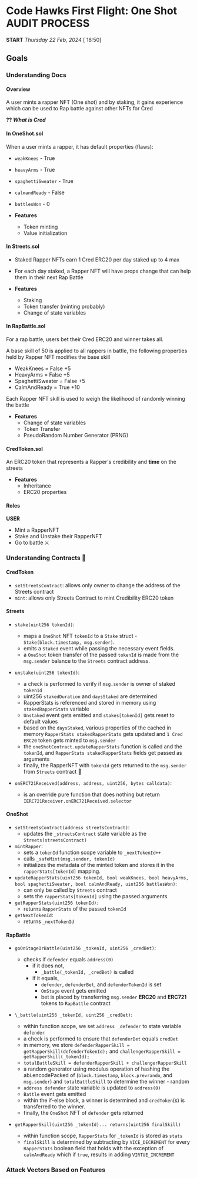 # Code Hawks First Flight: One Shot AUDIT PROCESS

**START** _Thursday 22 Feb, 2024_ [ 18:50]

## Goals

### Understanding Docs

#### Overview

A user mints a rapper NFT (One shot) and by staking, it gains experience which can be used to Rap battle against other NFTs for Cred

**?? _What is Cred_**

#### In OneShot.sol

When a user mints a rapper, it has default properties (flaws):

- `weakKnees` - True
- `heavyArms` - True
- `spaghettiSweater` - True
- `calmandReady` - False
- `battlesWon` - 0

- **Features**
  - Token minting
  - Value initialization

#### In Streets.sol

- Staked Rapper NFTs earn 1 Cred ERC20 per day staked up to 4 max
- For each day staked, a Rapper NFT will have props change that can help them in their next Rap Battle

- **Features**
  - Staking
  - Token transfer (minting probably)
  - Change of state variables

#### In RapBattle.sol

For a rap battle, users bet their Cred ERC20 and winner takes all.

A base skill of 50 is applied to all rappers in battle, the following properties held by Rapper NFT modifies the base skill

- WeakKnees = False +5
- HeavyArms = False +5
- SpaghettiSweater = False +5
- CalmAndReady = True +10

Each Rapper NFT skill is used to weigh the likelihood of randomly winning the battle

- **Features**
  - Change of state variables
  - Token Transfer
  - PseudoRandom Number Generator (PRNG)

#### CredToken.sol

An ERC20 token that represents a Rapper's credibility and **time** on the streets

- **Features**
  - Inheritance
  - ERC20 properties

#### Roles

**USER**

- Mint a RapperNFT
- Stake and Unstake their RapperNFT
- Go to battle ⚔️

### Understanding Contracts 📜

#### CredToken

- `setStreetsContract`: allows only owner to change the address of the Streets contract
- `mint`: allows only Streets Contract to mint Credibility ERC20 token

#### Streets

- `stake(uint256 tokenId)`:

  - maps a `OneShot` NFT `tokenId` to a `Stake` struct - `Stake(block.timestamp, msg.sender)`.
  - emits a `Staked` event while passing the necessary event fields.
  - a `OneShot` token transfer of the passed `tokenId` is made from the `msg.sender` balance to the `Streets` contract address.

- `unstake(uint256 tokenId)`:

  - a check is performed to verify if `msg.sender` is owner of staked `tokenId`
  - uint256 `stakedDuration` and `daysStaked` are determined
  - RapperStats is referenced and stored in memory using `stakedRapperStats` variable
  - `Unstaked` event gets emitted and `stakes[tokenId]` gets reset to default values
  - based on the `daysStaked`, various properties of the cached in memory `RapperStats stakedRapperStats` gets updated and `1 Cred ERC20` token gets minted to `msg.sender`
  - the `oneShotContract.updateRapperStats` function is called and the `tokenId`, and `RapperStats stakedRapperStats` fields get passed as arguments
  - finally, the RapperNFT with `tokenId` gets returned to the `msg.sender` from `Streets` contract 🚀

- `onERC721Received(address, address, uint256, bytes calldata)`:
  - is an override pure function that does nothing but return `IERC721Receiver.onERC721Received.selector`

#### OneShot

- `setStreetsContract(address streetsContract)`:
  - updates the `_streetsContract` state variable as the `Streets(streetsContract)`
- `mintRapper`:
  - sets a `tokenId` function scope variable to `_nextTokenId++`
  - calls `_safeMint(msg.sender, tokenId)`
  - initializes the metadata of the minted token and stores it in the `rapperStats[tokenId]` mapping.
- `updateRapperStats(uint256 tokenId, bool weakKnees, bool heavyArms, bool spaghettiSweater, bool calmAndReady, uint256 battlesWon)`:
  - can only be called by `Streets` contract
  - sets the `rapperStats[tokenId]` using the passed arguments
- `getRapperStats(uint256 tokenId)`:
  - returns `RapperStats` of the passed `tokenId`
- `getNextTokenId`:
  - returns `_nextTokenId`

#### RapBattle

- `goOnStageOrBattle(uint256 _tokenId, uint256 _credBet)`:

  - checks if `defender` equals `address(0)`
    - if it does not,
      - `_battle(_tokenId, _credBet)` is called
    - if it equals,
      - `defender`, `defenderBet`, and `defenderTokenId` is set
      - `OnStage` event gets emitted
      - bet is placed by transferring `msg.sender` **ERC20** and **ERC721** tokens to `RapBattle` contract

- `\_battle(uint256 _tokenId, uint256 _credBet)`:

  - within function scope, we set `address _defender` to state variable `defender`
  - a check is performed to ensure that `defenderBet` equals `credBet`
  - in memory, we store `defenderRapperSkill = getRapperSkill(defenderTokenId);` and `challengerRapperSkill = getRapperSkill(_tokenId);`
  - `totalBattleSkill = defenderRapperSkill + challengerRapperSkill`
  - a random generator using modulus operation of hashing the abi.encodePacked of (`block.timestamp`, `block.prevrando`, and `msg.sender`) and `totalBattleSkill` to determine the winner - random
  - `address defender` state variable is updated to `address(0)`
  - `Battle` event gets emitted
  - within the if-else block, a winner is determined and `credToken`(s) is transferred to the winner.
  - finally, the `OneShot` NFT of `defender` gets returned

- `getRapperSkill(uint256 _tokenId)... returns(uint256 finalSkill)`
  - within function scope, `RapperStats` for `_tokenId` is stored as `stats`
  - `finalSkill` is determined by subtracting by `VICE_DECREMENT` for every `RapperStats` boolean field that holds with the exception of `calmAndReady` which if `true`, results in adding `VIRTUE_INCREMENT`

### Attack Vectors Based on Features
